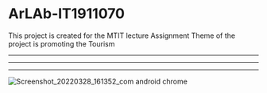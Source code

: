 # ArLAb-IT1911070
This project is created for the MTIT lecture Assignment 
Theme of the project is promoting the Tourism
*****************************************************
*****************************************************
*****************************************************
![Screenshot_20220328_161352_com android chrome](https://user-images.githubusercontent.com/64695863/160539317-0768614e-1299-486e-91e4-acc130b8e955.jpg)
